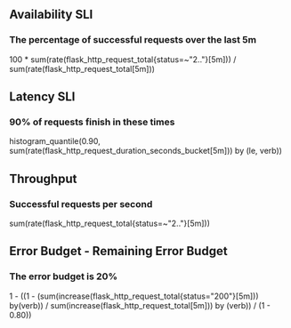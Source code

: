 ## Availability SLI
### The percentage of successful requests over the last 5m
100 * sum(rate(flask_http_request_total{status=~"2.."}[5m])) / sum(rate(flask_http_request_total[5m]))

## Latency SLI
### 90% of requests finish in these times
histogram_quantile(0.90, sum(rate(flask_http_request_duration_seconds_bucket[5m])) by (le, verb))
## Throughput
### Successful requests per second
sum(rate(flask_http_request_total{status=~"2.."}[5m]))

## Error Budget - Remaining Error Budget
### The error budget is 20%
1 - ((1 - (sum(increase(flask_http_request_total{status="200"}[5m])) by(verb)) / sum(increase(flask_http_request_total[5m])) by (verb)) / (1 - 0.80))